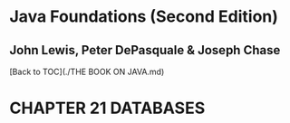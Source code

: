 # **Java Foundations (Second Edition)**
## John Lewis, Peter DePasquale & Joseph Chase

[Back to TOC](./THE BOOK ON JAVA.md)

# CHAPTER 21 DATABASES